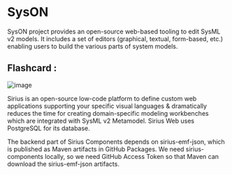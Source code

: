 # SysON
SysON project provides an open-source web-based tooling to edit SysML v2 models. It includes a set of editors (graphical, textual, form-based, etc.) enabling users to build the various parts of system models.


## Flashcard :

![image](https://github.com/YashzAlphaGeek/SysON/assets/18661896/c8a77e71-dbe5-4c33-af37-dfb2e3bb1442)

Sirius is an open-source low-code platform to define custom web applications supporting your specific visual languages & dramatically reduces the time for creating domain-specific modeling workbenches which are integrated with SysML v2 Metamodel. Sirius Web uses PostgreSQL for its database.

The backend part of Sirius Components depends on sirius-emf-json, which is published as Maven artifacts in GitHub Packages. We need sirius-components locally, so we need GitHub Access Token so that Maven can download the sirius-emf-json artifacts.







